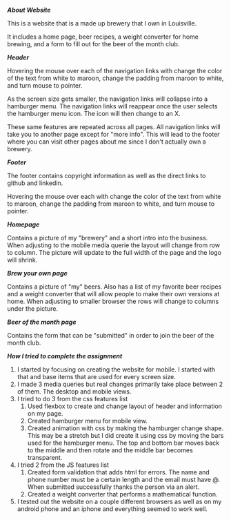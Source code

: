 ***About Website***

This is a website that is a made up brewery that I own in Louisville.

It includes a home page, beer recipes, a weight converter for home brewing, and a form to fill out for the beer of the month club.


***Header***

Hovering the mouse over each of the navigation links with change the color of the text from white to maroon, change the padding from maroon to white, and turn mouse to pointer.

As the screen size gets smaller, the navigation links will collapse into a hamburger menu. The navigation links will reappear once the user selects the hamburger menu icon. The icon will then change to an X.

These same features are repeated across all pages. All navigation links will take you to another page except for "more info". This will lead to the footer where you can visit other pages about me since I don't actually own a brewery.


***Footer***

The footer contains copyright information as well as the direct links to github and linkedin. 

Hovering the mouse over each with change the color of the text from white to maroon, change the padding from maroon to white, and turn mouse to pointer.


***Homepage***

Contains a picture of my "brewery" and a short intro into the business. When adjusting to the mobile media querie the layout will change from row to column. The picture will update to the full width of the page and the logo will shrink. 


***Brew your own page***

Contains a picture of "my" beers. Also has a list of my favorite beer recipes and a weight converter that will allow people to make their own versions at home. When adjusting to smaller browser the rows will change to columns under the picture. 


***Beer of the month page*** 

Contains the form that can be "submitted" in order to join the beer of the month club.

***How I tried to complete the assignment***

1. I started by focusing on creating the website for mobile. I started with that and base items that are used for every screen size.
2. I made 3 media queries but real changes primarily take place between 2 of them. The desktop and mobile views.
3. I tried to do 3 from the css features list
	1. Used flexbox to create and change layout of header and information on my page.
	2. Created hamburger menu for mobile view.
	3. Created animation with css by making the hamburger change shape. This may be a stretch but I did create it using css by moving the bars
	used for the hamburger menu. The top and bottom bar moves back to the middle and then rotate and the middle bar becomes transparent.
4. I tried 2 from the JS features list
	1. Created form validation that adds html for errors. The name and phone number must be a certain length and the email must have @. When submitted successfully thanks the person via an alert.
	2. Created a weight converter that performs a mathematical function. 
5. I tested out the website on a couple different browsers as well as on my android phone and an iphone and everything seemed to work well.






 









